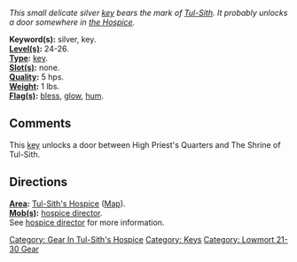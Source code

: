*This small delicate silver [key](:Category:_Keys.md "wikilink") bears
the mark of [Tul-Sith](Tul-Sith.md "wikilink"). It probably unlocks a
door somewhere in [the
Hospice](:Category:_Tul-Sith's_Hospice.md "wikilink").*

**Keyword(s):** silver, key.  
**[Level(s)](Object_Level.md "wikilink"):** 24-26.  
**[Type](:Category:_Object_Types.md "wikilink"):**
[key](:Category:_Keys.md "wikilink").  
**[Slot(s)](Object_Slots.md "wikilink"):** none.  
**[Quality](Object_Quality.md "wikilink"):** 5 hps.  
**[Weight](Object_Weight.md "wikilink"):** 1 lbs.  
**[Flag(s)](:Category:_Object_Flags.md "wikilink"):**
[bless](Bless_Flag.md "wikilink"), [glow](Glow_Flag.md "wikilink"),
[hum](Hum_Flag.md "wikilink").  

## Comments

This [key](:Category:_Keys.md "wikilink") unlocks a door between High
Priest's Quarters and The Shrine of Tul-Sith.

## Directions

**[Area](:Category:_Areas.md "wikilink"):** [Tul-Sith's
Hospice](:Category:_Tul-Sith's_Hospice.md "wikilink")
([Map](Tul-Sith's_Hospice_Map.md "wikilink")).  
**[Mob(s)](:Category:_Mobs.md "wikilink"):** [hospice
director](Hospice_Director.md "wikilink").  
See [hospice director](Hospice_Director.md "wikilink") for more
information.

[Category: Gear In Tul-Sith's
Hospice](Category:_Gear_In_Tul-Sith's_Hospice "wikilink") [Category:
Keys](Category:_Keys "wikilink") [Category: Lowmort 21-30
Gear](Category:_Lowmort_21-30_Gear "wikilink")
